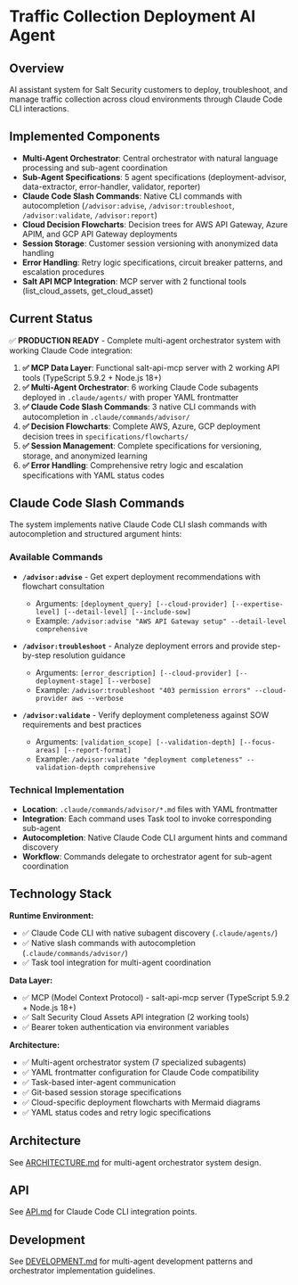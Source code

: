 # Traffic Collection Deployment AI Agent

## Overview
AI assistant system for Salt Security customers to deploy, troubleshoot, and manage traffic collection across cloud environments through Claude Code CLI interactions.

## Implemented Components
- **Multi-Agent Orchestrator**: Central orchestrator with natural language processing and sub-agent coordination
- **Sub-Agent Specifications**: 5 agent specifications (deployment-advisor, data-extractor, error-handler, validator, reporter)
- **Claude Code Slash Commands**: Native CLI commands with autocompletion (`/advisor:advise`, `/advisor:troubleshoot`, `/advisor:validate`, `/advisor:report`)
- **Cloud Decision Flowcharts**: Decision trees for AWS API Gateway, Azure APIM, and GCP API Gateway deployments
- **Session Storage**: Customer session versioning with anonymized data handling
- **Error Handling**: Retry logic specifications, circuit breaker patterns, and escalation procedures
- **Salt API MCP Integration**: MCP server with 2 functional tools (list_cloud_assets, get_cloud_asset)

## Current Status
✅ **PRODUCTION READY** - Complete multi-agent orchestrator system with working Claude Code integration:

1. **✅ MCP Data Layer**: Functional salt-api-mcp server with 2 working API tools (TypeScript 5.9.2 + Node.js 18+)
2. **✅ Multi-Agent Orchestrator**: 6 working Claude Code subagents deployed in `.claude/agents/` with proper YAML frontmatter
3. **✅ Claude Code Slash Commands**: 3 native CLI commands with autocompletion in `.claude/commands/advisor/`
4. **✅ Decision Flowcharts**: Complete AWS, Azure, GCP deployment decision trees in `specifications/flowcharts/`
5. **✅ Session Management**: Complete specifications for versioning, storage, and anonymized learning
6. **✅ Error Handling**: Comprehensive retry logic and escalation specifications with YAML status codes

## Claude Code Slash Commands
The system implements native Claude Code CLI slash commands with autocompletion and structured argument hints:

### Available Commands
- **`/advisor:advise`** - Get expert deployment recommendations with flowchart consultation
  - Arguments: `[deployment_query] [--cloud-provider] [--expertise-level] [--detail-level] [--include-sow]`
  - Example: `/advisor:advise "AWS API Gateway setup" --detail-level comprehensive`

- **`/advisor:troubleshoot`** - Analyze deployment errors and provide step-by-step resolution guidance
  - Arguments: `[error_description] [--cloud-provider] [--deployment-stage] [--verbose]`
  - Example: `/advisor:troubleshoot "403 permission errors" --cloud-provider aws --verbose`

- **`/advisor:validate`** - Verify deployment completeness against SOW requirements and best practices
  - Arguments: `[validation_scope] [--validation-depth] [--focus-areas] [--report-format]`
  - Example: `/advisor:validate "deployment completeness" --validation-depth comprehensive`


### Technical Implementation
- **Location**: `.claude/commands/advisor/*.md` files with YAML frontmatter
- **Integration**: Each command uses Task tool to invoke corresponding sub-agent
- **Autocompletion**: Native Claude Code CLI argument hints and command discovery
- **Workflow**: Commands delegate to orchestrator agent for sub-agent coordination

## Technology Stack
**Runtime Environment:**
- ✅ Claude Code CLI with native subagent discovery (`.claude/agents/`)
- ✅ Native slash commands with autocompletion (`.claude/commands/advisor/`)
- ✅ Task tool integration for multi-agent coordination

**Data Layer:**
- ✅ MCP (Model Context Protocol) - salt-api-mcp server (TypeScript 5.9.2 + Node.js 18+)
- ✅ Salt Security Cloud Assets API integration (2 working tools)
- ✅ Bearer token authentication via environment variables

**Architecture:**
- ✅ Multi-agent orchestrator system (7 specialized subagents)
- ✅ YAML frontmatter configuration for Claude Code compatibility
- ✅ Task-based inter-agent communication
- ✅ Git-based session storage specifications
- ✅ Cloud-specific deployment flowcharts with Mermaid diagrams
- ✅ YAML status codes and retry logic specifications

## Architecture
See [ARCHITECTURE.md](ARCHITECTURE.md) for multi-agent orchestrator system design.

## API
See [API.md](API.md) for Claude Code CLI integration points.

## Development
See [DEVELOPMENT.md](DEVELOPMENT.md) for multi-agent development patterns and orchestrator implementation guidelines.